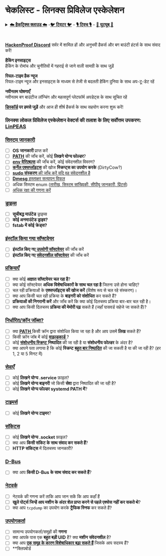 # चेकलिस्ट - लिनक्स प्रिविलेज एस्केलेशन

<details>

<summary><a href="https://cloud.hacktricks.xyz/pentesting-cloud/pentesting-cloud-methodology"><strong>☁️ हैकट्रिक्स क्लाउड ☁️</strong></a> -<a href="https://twitter.com/hacktricks_live"><strong>🐦 ट्विटर 🐦</strong></a> - <a href="https://www.twitch.tv/hacktricks_live/schedule"><strong>🎙️ ट्विच 🎙️</strong></a> - <a href="https://www.youtube.com/@hacktricks_LIVE"><strong>🎥 यूट्यूब 🎥</strong></a></summary>

* क्या आप **साइबरसिक्योरिटी कंपनी** में काम करते हैं? क्या आप चाहते हैं कि आपकी **कंपनी का विज्ञापन हैकट्रिक्स में दिखाई दे**? या क्या आप **PEASS के नवीनतम संस्करण तक पहुँच चाहते हैं या हैकट्रिक्स को PDF में डाउनलोड करना चाहते हैं**? [**सब्सक्रिप्शन प्लान्स**](https://github.com/sponsors/carlospolop) देखें!
* [**The PEASS Family**](https://opensea.io/collection/the-peass-family) की खोज करें, हमारा एक्सक्लूसिव [**NFTs**](https://opensea.io/collection/the-peass-family) का संग्रह
* [**आधिकारिक PEASS & हैकट्रिक्स स्वैग**](https://peass.creator-spring.com) प्राप्त करें
* **[**💬**](https://emojipedia.org/speech-balloon/) [**डिस्कॉर्ड समूह**](https://discord.gg/hRep4RUj7f) में शामिल हों** या [**टेलीग्राम समूह**](https://t.me/peass) या **मुझे ट्विटर पर फॉलो** करें [**🐦**](https://github.com/carlospolop/hacktricks/tree/7af18b62b3bdc423e11444677a6a73d4043511e9/\[https:/emojipedia.org/bird/README.md)[**@carlospolopm**](https://twitter.com/hacktricks\_live)**.**
* **अपनी हैकिंग ट्रिक्स साझा करें, [**हैकट्रिक्स रेपो**](https://github.com/carlospolop/hacktricks) और [**हैकट्रिक्स-क्लाउड रेपो**](https://github.com/carlospolop/hacktricks-cloud) में PRs सबमिट करके।​**

</details>

<figure><img src="../.gitbook/assets/image (7) (2).png" alt=""><figcaption></figcaption></figure>

<figure><img src="../../.gitbook/assets/image (1) (3) (1).png" alt=""><figcaption></figcaption></figure>

[**HackenProof Discord**](https://discord.com/invite/N3FrSbmwdy) सर्वर में शामिल हों और अनुभवी हैकर्स और बग बाउंटी हंटर्स के साथ संवाद करें!

**हैकिंग इनसाइट्स**\
हैकिंग के रोमांच और चुनौतियों में गहराई से जाने वाली सामग्री के साथ जुड़ें

**रियल-टाइम हैक न्यूज**\
रियल-टाइम न्यूज और इनसाइट्स के माध्यम से तेजी से बदलती हैकिंग दुनिया के साथ अप-टू-डेट रहें

**नवीनतम घोषणाएँ**\
नवीनतम बग बाउंटीज लॉन्चिंग और महत्वपूर्ण प्लेटफॉर्म अपडेट्स के साथ सूचित रहें

**[**डिस्कॉर्ड**](https://discord.com/invite/N3FrSbmwdy) पर हमसे जुड़ें** और आज ही शीर्ष हैकर्स के साथ सहयोग करना शुरू करें!

### **लिनक्स लोकल प्रिविलेज एस्केलेशन वेक्टर्स की तलाश के लिए सर्वोत्तम उपकरण:** [**LinPEAS**](https://github.com/carlospolop/privilege-escalation-awesome-scripts-suite/tree/master/linPEAS)

### [सिस्टम जानकारी](privilege-escalation/#system-information)

* [ ] **OS जानकारी** प्राप्त करें
* [ ] [**PATH**](privilege-escalation/#path) की जाँच करें, कोई **लिखने योग्य फोल्डर**?
* [ ] [**env वेरिएबल्स**](privilege-escalation/#env-info) की जाँच करें, कोई संवेदनशील विवरण?
* [ ] [**कर्नेल एक्सप्लॉइट्स**](privilege-escalation/#kernel-exploits) की खोज **स्क्रिप्ट्स का उपयोग करके** (DirtyCow?)
* [ ] [**sudo संस्करण** की जाँच करें यदि वह संवेदनशील है](privilege-escalation/#sudo-version)
* [ ] [**Dmesg** हस्ताक्षर सत्यापन विफल](privilege-escalation/#dmesg-signature-verification-failed)
* [ ] अधिक सिस्टम enum ([तारीख, सिस्टम सांख्यिकी, सीपीयू जानकारी, प्रिंटर्स](privilege-escalation/#more-system-enumeration))
* [ ] [अधिक रक्षा की गणना करें](privilege-escalation/#enumerate-possible-defenses)

### [ड्राइव्स](privilege-escalation/#drives)

* [ ] **सूचीबद्ध माउंटेड** ड्राइव्स
* [ ] **कोई अनमाउंटेड ड्राइव?**
* [ ] **fstab में कोई क्रेड्स?**

### [**इंस्टॉल किया गया सॉफ्टवेयर**](privilege-escalation/#installed-software)

* [ ] **इंस्टॉल किए गए**[ **उपयोगी सॉफ्टवेयर**](privilege-escalation/#useful-software) की जाँच करें
* [ ] **इंस्टॉल किए गए** [**संवेदनशील सॉफ्टवेयर**](privilege-escalation/#vulnerable-software-installed) की जाँच करें

### [प्रक्रियाएँ](privilege-escalation/#processes)

* [ ] क्या कोई **अज्ञात सॉफ्टवेयर चल रहा है**?
* [ ] क्या कोई सॉफ्टवेयर **अधिक विशेषाधिकारों के साथ चल रहा है** जितना उसे होना चाहिए?
* [ ] चल रही प्रक्रियाओं के **एक्सप्लॉइट्स की खोज करें** (विशेष रूप से चल रहे संस्करण)।
* [ ] क्या आप किसी चल रही प्रक्रिया के **बाइनरी को संशोधित** कर सकते हैं?
* [ ] **प्रक्रियाओं की निगरानी करें** और जाँच करें कि क्या कोई दिलचस्प प्रक्रिया बार-बार चल रही है।
* [ ] क्या आप किसी दिलचस्प **प्रक्रिया की मेमोरी पढ़** सकते हैं (जहाँ पासवर्ड सहेजे जा सकते हैं)?

### [निर्धारित/क्रॉन जॉब्स?](privilege-escalation/#scheduled-jobs)

* [ ] क्या [**PATH** ](privilege-escalation/#cron-path)किसी क्रॉन द्वारा संशोधित किया जा रहा है और आप उसमें **लिख** सकते हैं?
* [ ] किसी क्रॉन जॉब में कोई [**वाइल्डकार्ड** ](privilege-escalation/#cron-using-a-script-with-a-wildcard-wildcard-injection)?
* [ ] कोई [**संशोधनीय स्क्रिप्ट** ](privilege-escalation/#cron-script-overwriting-and-symlink) **निष्पादित** की जा रही है या **संशोधनीय फोल्डर** के अंदर है?
* [ ] क्या आपने पता लगाया है कि कोई **स्क्रिप्ट** [**बहुत बार निष्पादित**](privilege-escalation/#frequent-cron-jobs) की जा सकती है या की जा रही है? (हर 1, 2 या 5 मिनट में)

### [सेवाएँ](privilege-escalation/#services)

* [ ] कोई **लिखने योग्य .service** फ़ाइल?
* [ ] कोई **लिखने योग्य बाइनरी** जो किसी **सेवा** द्वारा निष्पादित की जा रही है?
* [ ] कोई **लिखने योग्य फोल्डर systemd PATH में**?

### [टाइमर्स](privilege-escalation/#timers)

* [ ] कोई **लिखने योग्य टाइमर**?

### [सॉकेट्स](privilege-escalation/#sockets)

* [ ] कोई **लिखने योग्य .socket** फ़ाइल?
* [ ] क्या आप **किसी सॉकेट के साथ संवाद कर सकते हैं**?
* [ ] **HTTP सॉकेट्स** में दिलचस्प जानकारी?

### [D-Bus](privilege-escalation/#d-bus)

* [ ] क्या आप **किसी D-Bus के साथ संवाद कर सकते हैं**?

### [नेटवर्क](privilege-escalation/#network)

* [ ] नेटवर्क की गणना करें ताकि आप जान सकें कि आप कहाँ हैं
* [ ] **खुले पोर्ट्स जिन्हें आप मशीन के अंदर शेल प्राप्त करने से पहले एक्सेस नहीं कर सकते थे**?
* [ ] क्या आप `tcpdump` का उपयोग करके **ट्रैफिक स्निफ** कर सकते हैं?

### [उपयोगकर्ता](privilege-escalation/#users)

* [ ] सामान्य उपयोगकर्ता/समूहों की **गणना**
* [ ] क्या आपके पास एक **बहुत बड़ी UID** है? क्या **मशीन** **संवेदनशील** है?
* [ ] क्या आप [**एक समूह के कारण विशेषाधिकार बढ़ा सकते हैं**](privilege-escalation/interesting-groups-linux-pe/) जिसके आप सदस्य हैं?
* [ ] **क्लिपबोर्ड
